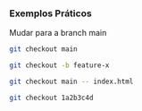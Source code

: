 ### Exemplos Práticos

Mudar para a branch main

~~~bash
git checkout main
~~~

~~~bash
git checkout -b feature-x
~~~

~~~bash
git checkout main -- index.html
~~~

~~~bash
git checkout 1a2b3c4d
~~~


